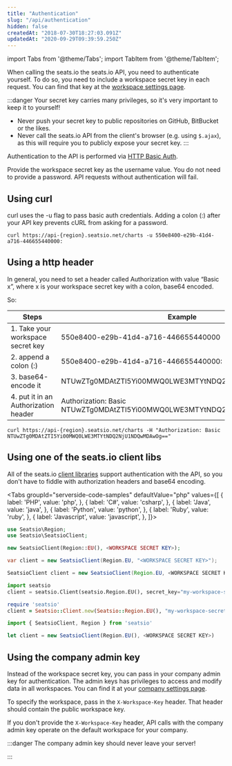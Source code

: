 ```yaml
---
title: "Authentication"
slug: "/api/authentication"
hidden: false
createdAt: "2018-07-30T18:27:03.091Z"
updatedAt: "2020-09-29T09:39:59.250Z"
---
```


import Tabs from '@theme/Tabs';
import TabItem from '@theme/TabItem';

When calling the seats.io the seats.io API, you need to authenticate yourself. To do so, you need to include a workspace secret key in each request. You can find that key at the [workspace settings page](https://app.seats.io/workspace-settings).

:::danger Your secret key carries many privileges, so it's very important to keep it to yourself!
* Never push your secret key to public repositories on GitHub, BitBucket or the likes.
* Never call the seats.io API from the client's browser (e.g. using `$.ajax`), as this will require you to publicly expose your secret key.
:::


Authentication to the API is performed via [HTTP Basic Auth](http://en.wikipedia.org/wiki/Basic_access_authentication). 

Provide the workspace secret key as the username value. You do not need to provide a password.
API requests without authentication will fail.



## Using curl

curl uses the -u flag to pass basic auth credentials. 
Adding a colon (:) after your API key prevents cURL from asking for a password.

```shell
curl https://api-{region}.seatsio.net/charts -u 550e8400-e29b-41d4-a716-446655440000:
```



## Using a http header

In general, you need to set a header called Authorization with value “Basic x”, where x is your workspace secret key with a colon, base64 encoded. 

So: 


Steps|Example|
---|---|
1. Take your workspace secret key|550e8400-e29b-41d4-a716-446655440000|
2. append a colon (:)|550e8400-e29b-41d4-a716-446655440000:|
3. base64-encode it|NTUwZTg0MDAtZTI5Yi00MWQ0LWE3MTYtNDQ2NjU1NDQwMDAwOg==|
4. put it in an Authorization header|Authorization: Basic NTUwZTg0MDAtZTI5Yi00MWQ0LWE3MTYtNDQ2NjU1NDQwMDAwOg==|



```shell
curl https://api-{region}.seatsio.net/charts -H "Authorization: Basic NTUwZTg0MDAtZTI5Yi00MWQ0LWE3MTYtNDQ2NjU1NDQwMDAwOg=="
```



## Using one of the seats.io client libs

All of the seats.io [client libraries](/docs/api/client-libraries) support authentication with the API, so you don't have to fiddle with authorization headers and base64 encoding.  



<Tabs 
  groupId="serverside-code-samples"
  defaultValue="php"
  values={[
{ label: 'PHP', value: 'php', },
{ label: 'C#', value: 'csharp', },
{ label: 'Java', value: 'java', },
{ label: 'Python', value: 'python', },
{ label: 'Ruby', value: 'ruby', },
{ label: 'Javascript', value: 'javascript', },
]}>
<TabItem value='php'>

```php
use Seatsio\Region;
use Seatsio\SeatsioClient;

new SeatsioClient(Region::EU(), <WORKSPACE SECRET KEY>);
```

</TabItem>
<TabItem value='csharp'>

```csharp
var client = new SeatsioClient(Region.EU, "<WORKSPACE SECRET KEY>");
```

</TabItem>
<TabItem value='java'>

```java
SeatsioClient client = new SeatsioClient(Region.EU, <WORKSPACE SECRET KEY>);
```

</TabItem>
<TabItem value='python'>

```python
import seatsio
client = seatsio.Client(seatsio.Region.EU(), secret_key="my-workspace-secret-key") 
```

</TabItem>
<TabItem value='ruby'>

```ruby
require 'seatsio'
client = Seatsio::Client.new(Seatsio::Region.EU(), "my-workspace-secret-key")
```

</TabItem>
<TabItem value='javascript'>

```javascript
import { SeatsioClient, Region } from 'seatsio'

let client = new SeatsioClient(Region.EU(), <WORKSPACE SECRET KEY>)
```

</TabItem>
</Tabs>





## Using the company admin key

Instead of the workspace secret key, you can pass in your company admin key for authentication. The admin keys has privileges to access and modify data in all workspaces. You can find it at your [company settings page](https://app.seats.io/company-settings).

To specify the workspace, pass in the `X-Workspace-Key` header. That header should contain the public workspace key.

If you don't provide the `X-Workspace-Key` header, API calls with the company admin key operate on the default workspace for your company.

:::danger The company admin key should never leave your server!

:::

